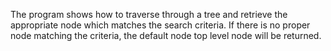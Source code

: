 The program shows how to traverse through a tree and retrieve the appropriate node which matches the search criteria.  If there is no proper node matching the criteria, the default node top level node will be returned. 
